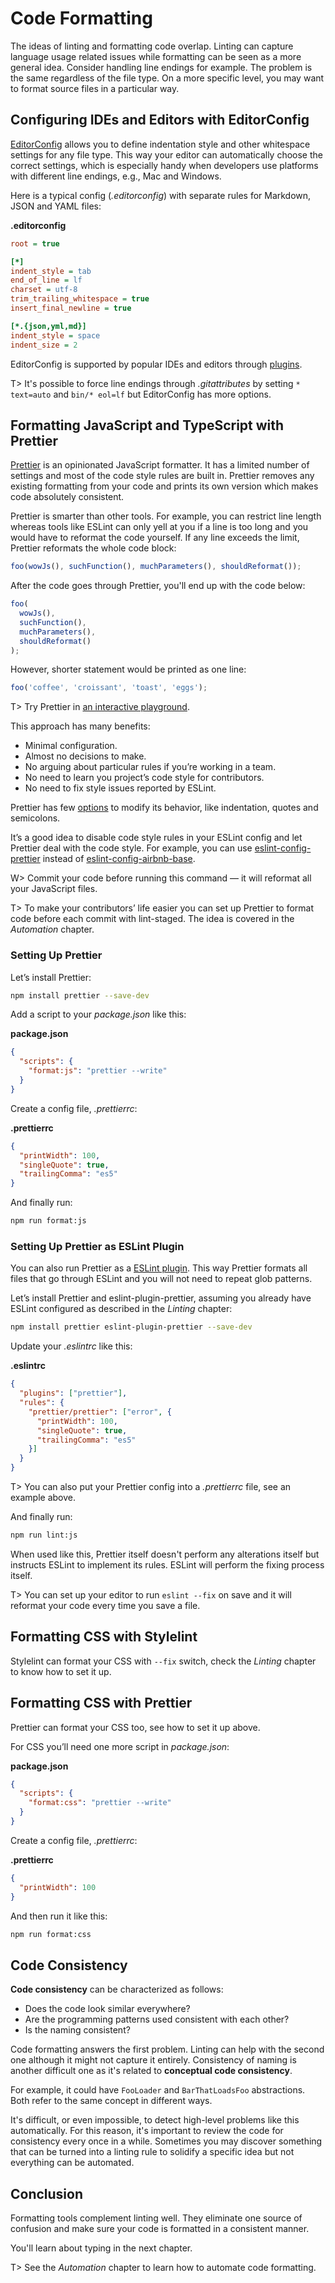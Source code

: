 # Code Formatting

The ideas of linting and formatting code overlap. Linting can capture language usage related issues while formatting can be seen as a more general idea. Consider handling line endings for example. The problem is the same regardless of the file type. On a more specific level, you may want to format source files in a particular way.

## Configuring IDEs and Editors with EditorConfig

[EditorConfig](http://editorconfig.org/) allows you to define indentation style and other whitespace settings for any file type. This way your editor can automatically choose the correct settings, which is especially handy when developers use platforms with different line endings, e.g., Mac and Windows.

Here is a typical config (*.editorconfig*) with separate rules for Markdown, JSON and YAML files:

**.editorconfig**

```ini
root = true

[*]
indent_style = tab
end_of_line = lf
charset = utf-8
trim_trailing_whitespace = true
insert_final_newline = true

[*.{json,yml,md}]
indent_style = space
indent_size = 2
```

EditorConfig is supported by popular IDEs and editors through [plugins](http://editorconfig.org/#download).

T> It's possible to force line endings through *.gitattributes* by setting `* text=auto` and `bin/* eol=lf` but EditorConfig has more options.

## Formatting JavaScript and TypeScript with Prettier

[Prettier](https://prettier.io/) is an opinionated JavaScript formatter. It has a limited number of settings and most of the code style rules are built in. Prettier removes any existing formatting from your code and prints its own version which makes code absolutely consistent.

Prettier is smarter than other tools. For example, you can restrict line length whereas tools like ESLint can only yell at you if a line is too long and you would have to reformat the code yourself. If any line exceeds the limit, Prettier reformats the whole code block:

<!-- textlint-disable -->

```javascript
foo(wowJs(), suchFunction(), muchParameters(), shouldReformat());
```

After the code goes through Prettier, you'll end up with the code below:

```javascript
foo(
  wowJs(),
  suchFunction(),
  muchParameters(),
  shouldReformat()
);
```

However, shorter statement would be printed as one line:

```javascript
foo('coffee', 'croissant', 'toast', 'eggs');
```

<!-- textlint-enable -->

T> Try Prettier in [an interactive playground](https://prettier.io/playground/).

This approach has many benefits:

* Minimal configuration.
* Almost no decisions to make.
* No arguing about particular rules if you’re working in a team.
* No need to learn you project’s code style for contributors.
* No need to fix style issues reported by ESLint.

Prettier has few [options](https://prettier.io/docs/en/options.html) to modify its behavior, like indentation, quotes and semicolons.

It’s a good idea to disable code style rules in your ESLint config and let Prettier deal with the code style. For example, you can use [eslint-config-prettier](https://www.npmjs.com/package/eslint-config-prettier) instead of [eslint-config-airbnb-base](https://www.npmjs.com/package/eslint-config-airbnb-base).

W> Commit your code before running this command — it will reformat all your JavaScript files.

T> To make your contributors’ life easier you can set up Prettier to format code before each commit with lint-staged. The idea is covered in the *Automation* chapter.

### Setting Up Prettier

Let’s install Prettier:

```bash
npm install prettier --save-dev
```

Add a script to your *package.json* like this:

**package.json**

```json
{
  "scripts": {
    "format:js": "prettier --write"
  }
}
```

Create a config file, *.prettierrc*:

**.prettierrc**

```json
{
  "printWidth": 100,
  "singleQuote": true,
  "trailingComma": "es5"
}
```

And finally run:

```bash
npm run format:js
```

### Setting Up Prettier as ESLint Plugin

You can also run Prettier as a [ESLint plugin](https://github.com/prettier/eslint-plugin-prettier). This way Prettier formats all files that go through ESLint and you will not need to repeat glob patterns.

Let’s install Prettier and eslint-plugin-prettier, assuming you already have ESLint configured as described in the *Linting* chapter:

```bash
npm install prettier eslint-plugin-prettier --save-dev
```

Update your *.eslintrc* like this:

**.eslintrc**

```json
{
  "plugins": ["prettier"],
  "rules": {
    "prettier/prettier": ["error", {
      "printWidth": 100,
      "singleQuote": true,
      "trailingComma": "es5"
    }]
  }
}
```

T> You can also put your Prettier config into a *.prettierrc* file, see an example above.

And finally run:

```bash
npm run lint:js
```

When used like this, Prettier itself doesn't perform any alterations itself but instructs ESLint to implement its rules. ESLint will perform the fixing process itself.

T> You can set up your editor to run `eslint --fix` on save and it will reformat your code every time you save a file.

## Formatting CSS with Stylelint

Stylelint can format your CSS with `--fix` switch, check the *Linting* chapter to know how to set it up.

## Formatting CSS with Prettier

Prettier can format your CSS too, see how to set it up above.

For CSS you’ll need one more script in *package.json*:

**package.json**

```json
{
  "scripts": {
    "format:css": "prettier --write"
  }
}
```

Create a config file, *.prettierrc*:

**.prettierrc**

```json
{
  "printWidth": 100
}
```

And then run it like this:

```bash
npm run format:css
```

## Code Consistency

**Code consistency** can be characterized as follows:

* Does the code look similar everywhere?
* Are the programming patterns used consistent with each other?
* Is the naming consistent?

Code formatting answers the first problem. Linting can help with the second one although it might not capture it entirely. Consistency of naming is another difficult one as it's related to **conceptual code consistency**.

For example, it could have `FooLoader` and `BarThatLoadsFoo` abstractions. Both refer to the same concept in different ways.

It's difficult, or even impossible, to detect high-level problems like this automatically. For this reason, it's important to review the code for consistency every once in a while. Sometimes you may discover something that can be turned into a linting rule to solidify a specific idea but not everything can be automated.

## Conclusion

Formatting tools complement linting well. They eliminate one source of confusion and make sure your code is formatted in a consistent manner.

You'll learn about typing in the next chapter.

T> See the *Automation* chapter to learn how to automate code formatting.
